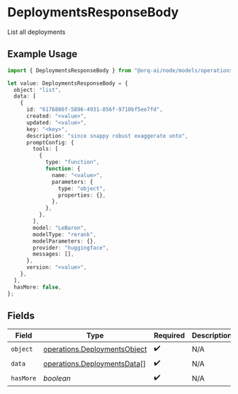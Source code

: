 # DeploymentsResponseBody

List all deployments

## Example Usage

```typescript
import { DeploymentsResponseBody } from "@orq-ai/node/models/operations";

let value: DeploymentsResponseBody = {
  object: "list",
  data: [
    {
      id: "6176886f-5896-4931-856f-9710bf5ee7fd",
      created: "<value>",
      updated: "<value>",
      key: "<key>",
      description: "since snappy robust exaggerate unto",
      promptConfig: {
        tools: [
          {
            type: "function",
            function: {
              name: "<value>",
              parameters: {
                type: "object",
                properties: {},
              },
            },
          },
        ],
        model: "LeBaron",
        modelType: "rerank",
        modelParameters: {},
        provider: "huggingface",
        messages: [],
      },
      version: "<value>",
    },
  ],
  hasMore: false,
};
```

## Fields

| Field                                                                        | Type                                                                         | Required                                                                     | Description                                                                  |
| ---------------------------------------------------------------------------- | ---------------------------------------------------------------------------- | ---------------------------------------------------------------------------- | ---------------------------------------------------------------------------- |
| `object`                                                                     | [operations.DeploymentsObject](../../models/operations/deploymentsobject.md) | :heavy_check_mark:                                                           | N/A                                                                          |
| `data`                                                                       | [operations.DeploymentsData](../../models/operations/deploymentsdata.md)[]   | :heavy_check_mark:                                                           | N/A                                                                          |
| `hasMore`                                                                    | *boolean*                                                                    | :heavy_check_mark:                                                           | N/A                                                                          |